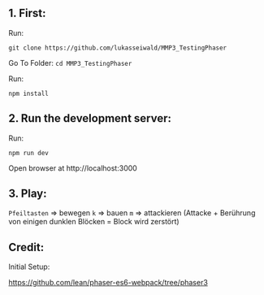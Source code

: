 ## 1. First:

Run:

```git clone https://github.com/lukasseiwald/MMP3_TestingPhaser```

Go To Folder:
```cd MMP3_TestingPhaser```

Run:

```npm install``` 

## 2. Run the development server:

Run:

```npm run dev```

Open browser at http://localhost:3000 

## 3. Play:

```Pfeiltasten``` => bewegen
```k``` => bauen
```m``` => attackieren
(Attacke + Berührung von einigen dunklen Blöcken = Block wird zerstört)


## Credit: 

Initial Setup:

https://github.com/lean/phaser-es6-webpack/tree/phaser3